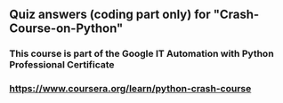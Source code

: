## Quiz answers (coding part only) for "Crash-Course-on-Python"
### This course is part of the Google IT Automation with Python Professional Certificate
### https://www.coursera.org/learn/python-crash-course

